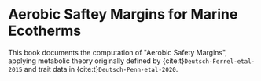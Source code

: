 # Aerobic Saftey Margins for Marine Ecotherms

This book documents the computation of "Aerobic Safety Margins", applying metabolic theory originally defined by {cite:t}`Deutsch-Ferrel-etal-2015` and trait data in {cite:t}`Deutsch-Penn-etal-2020`.
